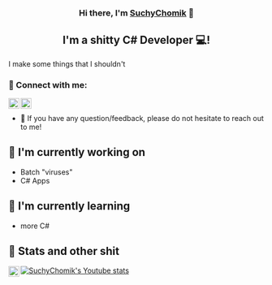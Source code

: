 <h3 align="center">
Hi there, I'm <a href="https://www.youtube.com/@NotSuchyChomik" target="_blank" rel="noreferrer">SuchyChomik</a> 👋
</h3>

<h2 align="center">
I'm a shitty C# Developer 💻!
</h2> 

I make some things that I shouldn't

### 🤝 Connect with me:

<a href="https://instagram.com/therealkiyo"><img align="left" src="https://raw.githubusercontent.com/yushi1007/yushi1007/main/images/instagram.svg" alt="SuchyChomik | Instagram" width="21px"/></a>
<a href="https://www.youtube.com/@NotSuchyChomik"><img align="left" src="https://github.com/SuchyChomik/SuchyChomik/assets/128889653/1db8984e-9421-433c-801d-e97bcc8c968e" alt="SuchyChomik | YouTube" width="21px"/></a>
</br>
- 💬 If you have any question/feedback, please do not hesitate to reach out to me!

## 🔭 I'm currently working on

- Batch "viruses"
- C# Apps

## 🌱 I'm currently learning

- more C#  

## 💼 Stats and other shit

<a href="youtube.com/@notsuchychomik"><img align="left" src="" alt="youtube" width="21px"/></a>
[![SuchyChomik's Youtube stats](https://img.shields.io/youtube/channel/subscribers/UCJ4pzjMvsnu43c7gvrXJKGA?style=social)](youtube.com/@NotSuchyChomik)
